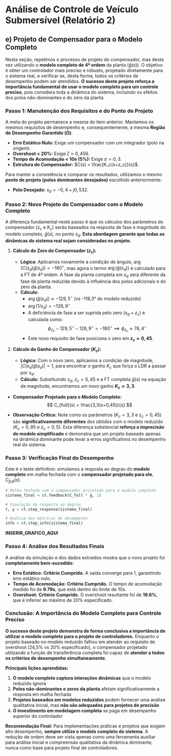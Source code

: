 # Análise de Controle de Veículo Submersível (Relatório 2)

## e) Projeto de Compensador para o Modelo Completo

Nesta seção, repetimos o processo de projeto do compensador, mas desta vez utilizando o **modelo completo de 4ª ordem** da planta ($\hat{g}(s)$). O objetivo é obter um controlador mais preciso e robusto, projetado diretamente para o sistema real, e verificar se, desta forma, todos os critérios de desempenho podem ser atendidos. **O sucesso deste projeto reforça a importância fundamental de usar o modelo completo para um controle preciso**, pois considera toda a dinâmica do sistema, incluindo os efeitos dos polos não-dominantes e do zero da planta.

### Passo 1: Manutenção dos Requisitos e do Ponto de Projeto

A meta do projeto permanece a mesma do item anterior. Mantemos os mesmos requisitos de desempenho e, consequentemente, a mesma **Região de Desempenho Garantido (Ω)**.

- **Erro Estático Nulo:** Exige um compensador com um integrador (polo na origem).
- **Overshoot < 20%:** Exige $\zeta > 0,456$.
- **Tempo de Acomodação < 10s (5%):** Exige $\sigma > 0,3$.
- **Estrutura do Compensador:** $C(s) = \frac{K_c(s+z_c)}{s}$.

Para manter a consistência e comparar os resultados, utilizamos o mesmo **ponto de projeto (polos dominantes desejados)** escolhido anteriormente:
- **Polo Desejado:** $s_d = -0,4 + j0,532$.

### Passo 2: Novo Projeto do Compensador com o Modelo Completo

A diferença fundamental neste passo é que os cálculos dos parâmetros do compensador ($z_c$ e $K_c$) serão baseados na resposta de fase e magnitude do modelo completo, $\hat{g}(s)$, no ponto $s_d$. **Esta abordagem garante que todas as dinâmicas do sistema real sejam consideradas no projeto.**

1. **Cálculo do Zero do Compensador ($z_c$):**
   - **Lógica:** Aplicamos novamente a condição de ângulo, $\arg(C(s_d)\hat{g}(s_d)) = -180^\circ$, mas agora o termo $\arg(\hat{g}(s_d))$ é calculado para a FT de 4ª ordem. A fase da planta completa em $s_d$ será diferente da fase da planta reduzida devido à influência dos polos adicionais e do zero da planta.
   - **Cálculo:**
     - $\arg(\hat{g}(s_d)) \approx -129,5^\circ$ (vs -118,3° do modelo reduzido)
     - $\arg(1/s_d) = -126,9^\circ$
     - A deficiência de fase a ser suprida pelo zero $(s_d+z_c)$ é calculada como:
       $$\phi_{z_c} - 129,5^\circ - 126,9^\circ = -180^\circ \implies \phi_{z_c} \approx 76,4^\circ$$
     - Este novo requisito de fase posiciona o zero em **$z_c \approx 0,45$**.

2. **Cálculo do Ganho do Compensador ($K_c$):**
   - **Lógica:** Com o novo zero, aplicamos a condição de magnitude, $|C(s_d)\hat{g}(s_d)| = 1$, para encontrar o ganho $K_c$ que força o LDR a passar por $s_d$.
   - **Cálculo:** Substituindo $s_d$, $z_c=0,45$ e a FT completa $\hat{g}(s)$ na equação de magnitude, encontramos um novo ganho **$K_c \approx 3,3$**.

- **Compensador Projetado para o Modelo Completo:**
  $$
  C_{full}(s) = \frac{3,3(s+0,45)}{s}
  $$

- **Observação Crítica:** Note como os parâmetros ($K_c=3,3$ e $z_c=0,45$) são **significativamente diferentes** dos obtidos com o modelo reduzido ($K_c=0,85$ e $z_c=0,5$). Esta diferença substancial **reforça a imprecisão do modelo simplificado** e demonstra que um projeto baseado apenas na dinâmica dominante pode levar a erros significativos no desempenho real do sistema.

### Passo 3: Verificação Final do Desempenho

Este é o teste definitivo: simulamos a resposta ao degrau do **modelo completo** em malha fechada com o **compensador projetado para ele**, $C_{full}(s)$.

```python
# Malha fechada com o compensador projetado para o modelo completo
sistema_final = ct.feedback(C_full * g, 1)

# Simulação da resposta ao degrau
t, y = ct.step_response(sistema_final)

# Análise das métricas de desempenho
info = ct.step_info(sistema_final)
```

**INSERIR_GRAFICO_AQUI**

### Passo 4: Análise dos Resultados Finais

A análise da simulação e dos dados extraídos mostra que o novo projeto foi **completamente bem-sucedido**:

- **Erro Estático:** **Critério Cumprido.** A saída converge para 1, garantindo erro estático nulo.
- **Tempo de Acomodação:** **Critério Cumprido.** O tempo de acomodação medido foi de **9.79s**, que está dentro do limite de 10s.
- **Overshoot:** **Critério Cumprido.** O overshoot resultante foi de **19.6%**, que é inferior ao máximo de 20% especificado.

### Conclusão: A Importância do Modelo Completo para Controle Preciso

**O sucesso deste projeto demonstra de forma conclusiva a importância de utilizar o modelo completo para o projeto de controladores.** Enquanto o projeto baseado no modelo reduzido falhou em atender ao requisito de overshoot (24,5% vs 20% especificado), o compensador projetado utilizando a função de transferência completa foi capaz de **atender a todos os critérios de desempenho simultaneamente**.

**Principais lições aprendidas:**
1. **O modelo completo captura interações dinâmicas** que o modelo reduzido ignora
2. **Polos não-dominantes e zeros da planta** afetam significativamente a resposta em malha fechada
3. **Projetos baseados em modelos reduzidos** podem fornecer uma análise qualitativa inicial, mas **não são adequados para projetos de precisão**
4. **O investimento em modelagem completa** se paga em desempenho superior do controlador

**Recomendação Final:** Para implementações práticas e projetos que exigem alto desempenho, **sempre utilize o modelo completo do sistema**. A redução de ordem deve ser vista apenas como uma ferramenta auxiliar para análise inicial e compreensão qualitativa da dinâmica dominante, nunca como base para projeto final de controladores.